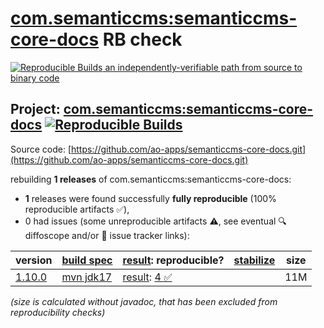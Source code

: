 [com.semanticcms:semanticcms-core-docs](https://central.sonatype.com/artifact/com.semanticcms/semanticcms-core-docs/versions) RB check
=======

[![Reproducible Builds](https://reproducible-builds.org/images/logos/rb.svg) an independently-verifiable path from source to binary code](https://reproducible-builds.org/)

## Project: [com.semanticcms:semanticcms-core-docs](https://central.sonatype.com/artifact/com.semanticcms/semanticcms-core-docs/versions) [![Reproducible Builds](https://img.shields.io/endpoint?url=https://raw.githubusercontent.com/jvm-repo-rebuild/reproducible-central/master/content/com/semanticcms/semanticcms-core-docs/badge.json)](https://github.com/jvm-repo-rebuild/reproducible-central/blob/master/content/com/semanticcms/semanticcms-core-docs/README.md)

Source code: [https://github.com/ao-apps/semanticcms-core-docs.git](https://github.com/ao-apps/semanticcms-core-docs.git)

rebuilding **1 releases** of com.semanticcms:semanticcms-core-docs:
- **1** releases were found successfully **fully reproducible** (100% reproducible artifacts :white_check_mark:),
- 0 had issues (some unreproducible artifacts :warning:, see eventual :mag: diffoscope and/or :memo: issue tracker links):

| version | [build spec](/BUILDSPEC.md) | [result](https://reproducible-builds.org/docs/jvm/): reproducible? | [stabilize](https://github.com/google/oss-rebuild/blob/main/cmd/stabilize/README.md) | size |
| -- | --------- | ------ | ------ | -- |
| [1.10.0](https://central.sonatype.com/artifact/com.semanticcms/semanticcms-core-docs/1.10.0/pom) | [mvn jdk17](semanticcms-core-docs-1.10.0.buildspec) | [result](semanticcms-core-docs-1.10.0.buildinfo): [4 :white_check_mark: ](semanticcms-core-docs-1.10.0.buildcompare) | | 11M |

<i>(size is calculated without javadoc, that has been excluded from reproducibility checks)</i>
